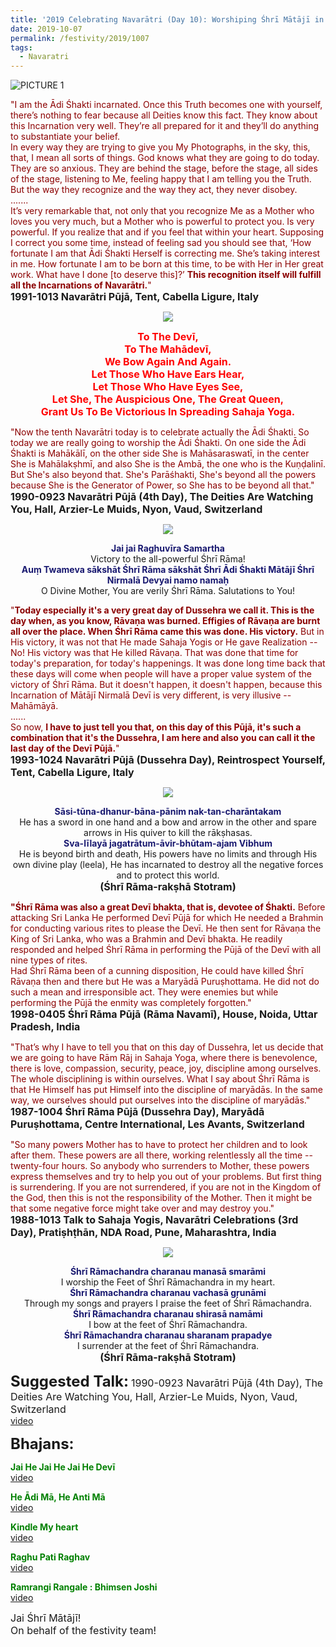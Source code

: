 ```yaml
---
title: '2019 Celebrating Navarātri (Day 10): Worshiping Śhrī Mātājī in the form of Śhrī Ādi Śhakti'
date: 2019-10-07
permalink: /festivity/2019/1007
tags:
  - Navaratri
---
```


![PICTURE 1](/images/image1.png)

<p>
<font color="DarkRed">"I am the Ādi Śhakti incarnated. Once this Truth becomes one with yourself, there’s nothing to fear because all Deities know this fact. They know about this Incarnation very well. They’re all prepared for it and they’ll do anything to substantiate your belief.<br>
In every way they are trying to give you My Photographs, in the sky, this, that, I mean all sorts of
things. God knows what they are going to do today. They are so anxious. They are behind the stage, before the stage, all sides of the stage, listening to Me, feeling happy that I am telling you the Truth. But the way they recognize and the way they act, they never disobey.<br>
.......<br>
It’s very remarkable that, not only that you recognize Me as a Mother who loves you very much, but a Mother who is powerful to protect you. Is very powerful. If you realize that and if you feel that within your heart. Supposing I correct you some time, instead of feeling sad you should see that, ‘How fortunate I am that Ādi Śhakti Herself is correcting me. She’s taking interest in me. How fortunate I am to be born at this time, to be with Her in Her great work. What have I done [to deserve this]?’ <b>This recognition itself will fulfill all the Incarnations of Navarātri.</b>"</font><br>
<font size="+0"><b>1991-1013 Navarātri Pūjā, Tent, Cabella Ligure, Italy</b></font>
</p>

<div style="text-align: center"><img src="/images/image206.png" /></div>

<p style="color:red; text-align:center;">
<font size="+0"><b>To The Devī,<br>
To The Mahādevī,<br>
We Bow Again And Again.<br>
Let Those Who Have Ears Hear,<br>
Let Those Who Have Eyes See,<br>
Let She, The Auspicious One, The Great Queen,<br>
Grant Us To Be Victorious In Spreading Sahaja Yoga.</b></font>
</p>

<p>
<font color="DarkRed">"Now the tenth Navarātri today is to celebrate actually the Ādi Śhakti. So today we are really going to worship the Ādi Śhakti. On one side the Ādi Śhakti is Mahākālī, on the other side She is Mahāsaraswatī, in the center She is Mahālakṣhmī, and also She is the Ambā, the one who is the Kuṇḍalinī. But She's also beyond that. She's Parāśhakti, She's beyond all the powers because She is the Generator of Power, so She has to be beyond all that."</font><br>
<font size="+0"><b>1990-0923 Navarātri Pūjā (4th Day), The Deities Are Watching You, Hall, Arzier-Le Muids, Nyon, Vaud, Switzerland</b></font>
</p>

<div style="text-align: center"><img src="/images/image207.png" /></div>

<p style="text-align:center;">
<font color="MidNightBlue"><b>Jai jai Raghuvīra Samartha</b></font><br>
Victory to the all-powerful Śhrī Rāma!<br>
<font color="MidNightBlue"><b>Auṃ Twameva sākshāt Śhrī Rāma sākshāt Śhrī Ādi Śhakti Mātājī Śhrī Nirmalā Devyai namo namaḥ</b></font><br>
O Divine Mother, You are verily Śhrī Rāma. Salutations to You!<br>
</p>

<p>
<font color="DarkRed">"<b>Today especially it's a very great day of Dussehra we call it. This is the day when, as you know, Rāvaṇa was burned. Effigies of Rāvaṇa are burnt all over the place. When Śhrī Rāma came this was done. His victory.</b> But in His victory, it was not that He made Sahaja Yogis or He gave Realization -- No! His victory was that He killed Rāvaṇa. That was done that time for today's preparation, for today's happenings. It was done long time back that these days will come when people will have a proper value system of the victory of Śhrī Rāma. But it doesn't happen, it doesn't happen, because this Incarnation of Mātājī Nirmalā Devī is very different, is very illusive -- Mahāmāyā.<br>
......<br>
So now, <b>I have to just tell you that, on this day of this Pūjā, it's such a combination that it's the Dussehra, I am here and also you can call it the last day of the Devī Pūjā.</b>"</font><br>
<font size="+0"><b>1993-1024 Navarātri Pūjā (Dussehra Day), Reintrospect Yourself, Tent, Cabella Ligure, Italy</b></font>
</p>

<div style="text-align: center"><img src="/images/image208.png" /></div>

<p style="text-align:center;">
<font color="MidNightBlue"><b>Sāsi-tūna-dhanur-bāna-pānim nak-tan-charāntakam</b></font><br>
He has a sword in one hand and a bow and arrow in the other and spare arrows in His quiver to kill the rākṣhasas.<br>
<font color="MidNightBlue"><b>Sva-līlayā jagatrātum-āvir-bhūtam-ajam Vibhum</b></font><br>
He is beyond birth and death, His powers have no limits and through His own divine play (leela), 
He has incarnated to destroy all the negative forces and to protect this world.<br>
<font size="+0"><b>(Śhrī Rāma-rakṣhā Stotram)</b></font>
</p>

<p>
<font color="DarkRed"><b>"Śhrī Rāma was also a great Devī bhakta, that is, devotee of Śhakti.</b> Before attacking Sri Lanka He performed Devī Pūjā for which He needed a Brahmin for conducting various rites to please the Devī. He then sent for Rāvaṇa the King of Sri Lanka, who was a Brahmin and Devī bhakta. He readily responded and helped Śhrī Rāma in performing the Pūjā of the Devī with all nine types of rites.<br>
Had Śhrī Rāma been of a cunning disposition, He could have killed Śhrī Rāvaṇa then and there but He was a Maryādā Puruṣhottama. He did not do such a mean and irresponsible act. They were enemies but while performing the Pūjā the enmity was completely forgotten."</font><br>
<font size="+0"><b>1998-0405 Śhrī Rāma Pūjā (Rāma Navamī), House, Noida, Uttar Pradesh, India</b></font>
</p>

<p>
<font color="DarkRed">"That’s why I have to tell you that on this day of Dussehra, let us decide that we are going to have Rām Rāj in Sahaja Yoga, where there is benevolence, there is love, compassion, security, peace, joy, discipline among ourselves. The whole disciplining is within ourselves. What I say about Śhrī Rāma is that He Himself has put Himself into the discipline of maryādās. In the same way, we ourselves should put
ourselves into the discipline of maryādās."</font><br>
<font size="+0"><b>1987-1004 Śhrī Rāma Pūjā (Dussehra Day), Maryādā Puruṣhottama, Centre International, Les Avants, Switzerland</b></font>
</p>

<p>
<font color="DarkRed">"So many powers Mother has to have to protect her children and to look after them. These powers are all there, working relentlessly all the time -- twenty-four hours. So anybody who surrenders to Mother, these powers express themselves and try to help you out of your problems. But first thing is surrendering. If you are not surrendered, if you are not in the Kingdom of the God, then this is not the responsibility of the Mother. Then it might be that some negative force might take over and may destroy you."</font><br>
<font size="+0"><b>1988-1013 Talk to Sahaja Yogis, Navarātri Celebrations (3rd Day), Pratiṣhṭhān, NDA Road, Pune, Maharashtra, India</b></font>
</p>

<div style="text-align: center"><img src="/images/image209.png" /></div>

<p style="text-align:center;">
<font color="MidNightBlue"><b>Śhrī Rāmachandra charanau manasā smarāmi</b></font><br>
I worship the Feet of Śhrī Rāmachandra in my heart.<br>
<font color="MidNightBlue"><b>Śhrī Rāmachandra charanau vachasā gṛunāmi</b></font><br>
Through my songs and prayers I praise the feet of Śhrī Rāmachandra.<br> 
<font color="MidNightBlue"><b>Śhrī Rāmachandra charanau shirasā namāmi</b></font><br>
I bow at the feet of Śhrī Rāmachandra.<br>
<font color="MidNightBlue"><b>Śhrī Rāmachandra charanau sharanam prapadye</b></font><br>
 I surrender at the feet of Śhrī Rāmachandra.<br> 
<font size="+0"><b>(Śhrī Rāma-rakṣhā Stotram)</b></font>
</p>	

<font size="+2"><b>Suggested Talk:</b></font> 
<font size="+0">1990-0923 Navarātri Pūjā (4th Day), The Deities Are Watching You, Hall, Arzier-Le Muids, Nyon, Vaud, Switzerland</font>
<br><a href="https://www.youtube.com/watch?time_continue=3&v=kfJdX2Vy-eU"> video</a><br>

<font size="+2"><b>Bhajans:</b></font>

<p>
<font color="green"><b>Jai He Jai He Jai He Devī</b></font><br>
<a href="https://www.youtube.com/watch?v=HvBIgQbSd3c"> video</a><br>
</p>

<p>
<font color="green"><b>He Ādi Mā, He Anti Mā</b></font><br>
<a href="https://www.youtube.com/watch?v=rbi_HSVoF2Q">video</a>
</p>

<p>
<font color="green"><b>Kindle My heart</b></font><br>
<a href="https://www.youtube.com/watch?v=c-6jDKazytU">video</a>
</p>
 
<p>
<font color="green"><b>Raghu Pati Raghav</b></font><br>
<a href="https://www.youtube.com/watch?v=q4CXST4Bt-I">video</a> 
</p>
<p>
<font color="green"><b>Ramrangi Rangale : Bhimsen Joshi</b></font><br>
<a href="https://www.youtube.com/watch?v=o-_qx6VXMA4">video</a> 
</p>

<p>
<font size="+0">Jai Śhrī Mātājī!<br>
On behalf of the festivity team!</font>
</p>
